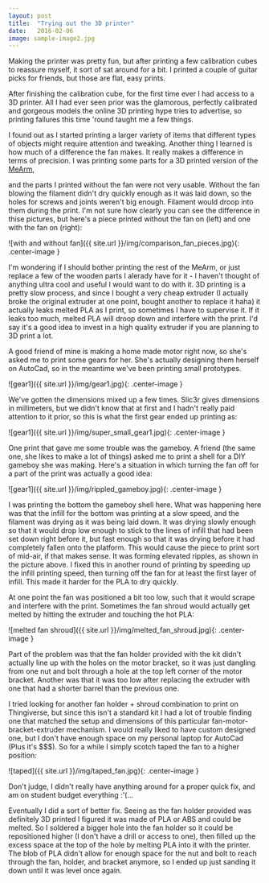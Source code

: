 ```yaml
---
layout: post
title:  "Trying out the 3D printer"
date:   2016-02-06 
image: sample-image2.jpg 
---
```


Making the printer was pretty fun, but after printing a few calibration cubes to reassure myself, it sort of sat around for a bit. I printed a couple of guitar picks for friends, but those are flat, easy prints.

After finishing the calibration cube, for the first time ever I had access to a 3D printer. All I had ever seen prior was the glamorous, perfectly calibrated and gorgeous models the online 3D printing hype tries to advertise, so printing failures this time 'round taught me a few things.

I found out as I started printing a larger variety of items that different types of objects might require attention and tweaking. Another thing I learned is how much of a difference the fan makes. It really makes a difference in terms of precision. I was printing some parts for a 3D printed version of the [MeArm][mearm-hackaday], 

and the parts I printed without the fan were not very usable. Without the fan blowing the filament didn't dry quickly enough as it was laid down, so the holes for screws and joints weren't big enough. Filament would droop into them during the print. I'm not sure how clearly you can see the difference in thise pictures, but here's a piece printed without the fan on (left) and one with the fan on (right):

![with and without fan]({{ site.url }}/img/comparison_fan_pieces.jpg){: .center-image }

 I'm wondering if I should bother printing the rest of the MeArm, or just replace a few of the wooden parts I alerady have for it - I haven't thought of anything ultra cool and useful I would want to do with it. 3D printing is a pretty slow process, and since I bought a very cheap extruder (I actually broke the original extruder at one point, bought another to replace it haha) it actually leaks melted PLA as I print, so sometimes I have to supervise it. If it leaks too much, melted PLA will droop down and interfere with the print. I'd say it's a good idea to invest in a high quality extruder if you are planning to 3D print a lot.

 A good friend of mine is making a home made motor right now, so she's asked me to print some gears for her. She's actually designing them herself on AutoCad, so in the meantime we've been printing small prototypes.

![gear1]({{ site.url }}/img/gear1.jpg){: .center-image }

 We've gotten the dimensions mixed up a few times. Slic3r gives dimensions in millimeters, but we didn't know that at first and I hadn't really paid attention to it prior, so this is what the first gear ended up printing as:

![gear1]({{ site.url }}/img/super_small_gear1.jpg){: .center-image }

 One print that gave me some trouble was the gameboy. A friend (the same one, she likes to make a lot of things) asked me to print a shell for a DIY gameboy she was making. Here's a situation in which turning the fan off for a part of the print was actually a good idea:

![gear1]({{ site.url }}/img/rippled_gameboy.jpg){: .center-image }

I was printing the bottom the gameboy shell here. What was happening here was that the infill for the bottom was printing at a slow speed, and the filament was drying as it was being laid down. It was drying slowly enough so that it would drop low enough to stick to the lines of infill that had been set down right before it, but fast enough so that it was drying before it had completely fallen onto the platform. This would cause the piece to print sort of mid-air, if that makes sense. It was forming elevated ripples, as shown in the picture above. I fixed this in another round of printing by speeding up the infill printing speed, then turning off the fan for at least the first layer of infill. This made it harder for the PLA to dry quickly.

At one point the fan was positioned a bit too low, such that it would scrape and interfere with the print. Sometimes the fan shroud would actually get melted by hitting the extruder and touching the hot PLA:

![melted fan shroud]({{ site.url }}/img/melted_fan_shroud.jpg){: .center-image }

Part of the problem was that the fan holder provided with the kit didn't actually line up with the holes on the motor bracket, so it was just dangling from one nut and bolt through a hole at the top left corner of the motor bracket. Another was that it was too low after replacing the extruder with one that had a shorter barrel than the previous one.

I tried looking for another fan holder + shroud combination to print on Thingiverse, but since this isn't a standard kit I had a lot of trouble finding one that matched the setup and dimensions of this particular fan-motor-bracket-extruder mechanism. I would really liked to have custom designed one, but I don't have enough space on my personal laptop for AutoCad (Plus it's $$$). So for a while I simply scotch taped the fan to a higher position:

![taped]({{ site.url }}/img/taped_fan.jpg){: .center-image }

Don't judge, I didn't really have anything around for a proper quick fix, and am on student budget everything :'(...

Eventually I did a sort of better fix. Seeing as the fan holder provided was definitely 3D printed I figured it was made of PLA or ABS and could be melted. So I soldered a bigger hole into the fan holder so it could be repositioned higher (I don't have a drill or access to one), then filled up the excess space at the top of the hole by melting PLA into it with the printer. The blob of PLA didn't allow for enough space for the nut and bolt to reach through the fan, holder, and bracket anymore, so I ended up just sanding it down until it was level once again.


[mearm-hackaday]:      https://hackaday.io/pdroject/181-mearm-your-robot